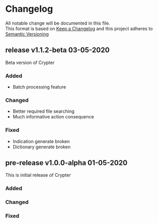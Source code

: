 # Changelog
All notable change will be documented in this file.\
This format is based on [Keep a Changelog](keepachangelog.com) and this project adheres to [Semantic Versioning](semver.org)
<!-- ## release vMaj.Min.Patch date-month-year
### Added
* Safety feature for batch processing to prevent accidental duplicate batch set
* Generate texture option for both single generate and batch processing
### Changed
### Fixed
* Fixed dictionary line searching
-->

## release v1.1.2-beta 03-05-2020
Beta version of Crypter
### Added
* Batch processing feature
### Changed
* Better required file searching
* Much informative action consequence
### Fixed
* Indication generate broken
* Dictionary generate broken

## pre-release v1.0.0-alpha 01-05-2020
This is initial release of Crypter
### Added
### Changed
### Fixed